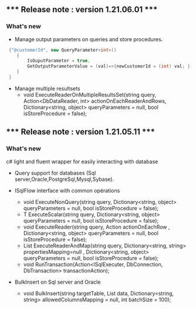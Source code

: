 
## *** Release note : version 1.21.06.01 ***
###  What's new 

- Manage output parameters on queries and store procedures.
``` c#
 {"@customerId", new QueryParameter<int>()  
	{
		IsOuputParameter = true,
		GetOutputParameterValue = (val)=>{newCustomerId = (int) val; }
	}
 }
```
- Manage multiple resultsets   
    - void ExecuteReaderOnMultipleResultsSet(string query, Action<DbDataReader, int> actionOnEachReaderAndRows, Dictionary<string, object> queryParameters = null, bool isStoreProcedure = false);    
  

## *** Release note : version 1.21.05.11 ***
###  What's new 
c# light and fluent wrapper for easily interacting with database 
- Query support for databases (Sql server,Oracle,PostgreSql,Mysql,Sybase).
- ISqlFlow interface with common opérations   
    - void ExecuteNonQuery(string query, Dictionary<string, object> queryParameters = null, bool isStoreProcedure = false);          
    - T ExecuteScalar<T>(string query, Dictionary<string, object> queryParameters = null, bool isStoreProcedure = false);        
    - void ExecuteReader(string query, Action<DbDataReader> actionOnEachRow
            , Dictionary<string, object> queryParameters = null, bool isStoreProcedure = false); 
    - List<T> ExecuteReaderAndMap<T>(string query, Dictionary<string, string> propertiesMapping=null
            , Dictionary<string, object> queryParameters = null, bool isStoreProcedure = false);
    - void RunTransaction(Action<ISqlExecuter, DbConnection, DbTransaction> transactionAction);
   
- BulkInsert on Sql server and Oracle   
  - void BulkInsert<T>(string targetTable, List<T> data, Dictionary<string, string> allowedColumnsMapping = null, int batchSize = 100);
 
 
 

 
